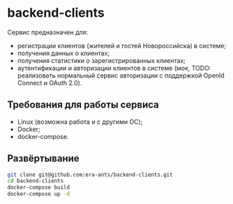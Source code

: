 # backend-clients
Сервис предназначен для: 
- регистрации клиентов (жителей и гостей Новороссийска) в системе; 
- получения данных о клиентах;
- получения статистики о зарегистрированных клиентах;
- аутентификации и авторизации клиентов в системе (мок, TODO: реализовать нормальный сервис авторизации с поддержкой OpenId Connect и OAuth 2.0).

## Требования для работы сервиса
- Linux (возможна работа и с другими ОС);
- Docker;
- docker-compose.

## Развёртывание

```bash
git clone git@github.com:era-ants/backend-clients.git
cd backend-clients
docker-compose build
docker-compose up -d
```
